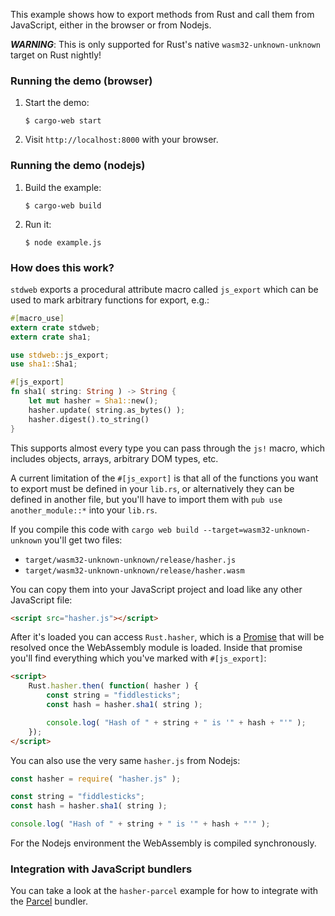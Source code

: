 This example shows how to export methods from Rust and call
them from JavaScript, either in the browser or from Nodejs.

***WARNING***: This is only supported for Rust's native `wasm32-unknown-unknown` target on Rust nightly!

### Running the demo (browser)

1. Start the demo:

       $ cargo-web start

2. Visit `http://localhost:8000` with your browser.

### Running the demo (nodejs)

1. Build the example:

       $ cargo-web build

2. Run it:

       $ node example.js

### How does this work?

`stdweb` exports a procedural attribute macro called `js_export`
which can be used to mark arbitrary functions for export, e.g.:

```rust
#[macro_use]
extern crate stdweb;
extern crate sha1;

use stdweb::js_export;
use sha1::Sha1;

#[js_export]
fn sha1( string: String ) -> String {
    let mut hasher = Sha1::new();
    hasher.update( string.as_bytes() );
    hasher.digest().to_string()
}
```

This supports almost every type you can pass through the `js!` macro,
which includes objects, arrays, arbitrary DOM types, etc.

A current limitation of the `#[js_export]` is that all of the functions
you want to export must be defined in your `lib.rs`, or alternatively
they can be defined in another file, but you'll have to import them
with `pub use another_module::*` into your `lib.rs`.

If you compile this code with `cargo web build --target=wasm32-unknown-unknown` you'll get two files:

   * `target/wasm32-unknown-unknown/release/hasher.js`
   * `target/wasm32-unknown-unknown/release/hasher.wasm`

You can copy them into your JavaScript project and load like any other JavaScript file:

```html
<script src="hasher.js"></script>
```

After it's loaded you can access `Rust.hasher`, which is a [Promise] that
will be resolved once the WebAssembly module is loaded. Inside that promise
you'll find everything which you've marked with `#[js_export]`:

```html
<script>
    Rust.hasher.then( function( hasher ) {
        const string = "fiddlesticks";
        const hash = hasher.sha1( string );

        console.log( "Hash of " + string + " is '" + hash + "'" );
    });
</script>
```

You can also use the very same `hasher.js` from Nodejs:

```js
const hasher = require( "hasher.js" );

const string = "fiddlesticks";
const hash = hasher.sha1( string );

console.log( "Hash of " + string + " is '" + hash + "'" );
```

For the Nodejs environment the WebAssembly is compiled synchronously.

[Promise]: https://developer.mozilla.org/en-US/docs/Web/JavaScript/Reference/Global_Objects/Promise

### Integration with JavaScript bundlers

You can take a look at the `hasher-parcel` example for how to integrate
with the [Parcel] bundler.

[Parcel]: https://parceljs.org/
